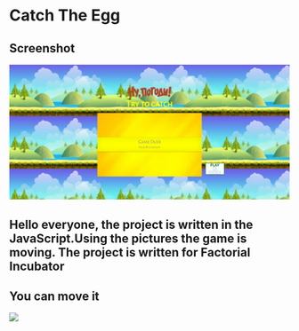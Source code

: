 # Catch The Egg

## Screenshot

![](https://github.com/aizhankk/nFac_catch_eggs/blob/master/img.png?raw=true)

## Hello everyone, the project is written in the JavaScript.Using the pictures the game is moving. The project is written for Factorial Incubator
## You can move it

![](https://static.vecteezy.com/system/resources/previews/006/059/930/original/pc-keyboard-arrow-keys-linear-icon-isolated-on-white-background-free-vector.jpg)